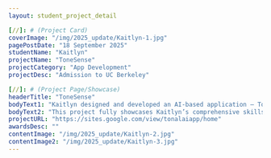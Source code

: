 ```yaml
---
layout: student_project_detail

[//]: # (Project Card)
coverImage: "/img/2025_update/Kaitlyn-1.jpg"
pagePostDate: "18 September 2025"
studentName: "Kaitlyn"
projectName: "ToneSense"
projectCategory: "App Development"
projectDesc: "Admission to UC Berkeley"

[//]: # (Project Page/Showcase)
headerTitle: "ToneSense"
bodyText1: "Kaitlyn designed and developed an AI-based application — ToneSense. This app analyzes a user’s skin tone and undertone through photos, providing personalized color-matching suggestions. The project goes beyond simple interface design and front-end development; it also incorporates the training and deployment of deep learning models. By creating a practical tool that connects coding, AI technology, and everyday needs, Kaitlyn demonstrates how to truly apply knowledge to real life."
bodyText2: "This project fully showcases Kaitlyn’s comprehensive skills in front-end development, AI model integration, and user experience design. She repeatedly experimented with data collection and model training to ensure accuracy in detecting tones and undertones, while also balancing usability and creativity in the interface. Beyond the technical breakthroughs, Kaitlyn demonstrated strong abilities in project management, testing optimization, and user experience improvement. The final outcome is not only an app successfully published on Google Pay, but also a shining example of how she combined personal interests with advanced technical skills."
projectURL: "https://sites.google.com/view/tonalaiapp/home"
awardsDesc: ""
contentImage: "/img/2025_update/Kaitlyn-2.jpg"
contentImage2: "/img/2025_update/Kaitlyn-3.jpg"
---
```


